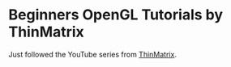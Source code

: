# Beginners OpenGL Tutorials by ThinMatrix

Just followed the YouTube series from [ThinMatrix](https://www.youtube.com/playlist?list=PLRIWtICgwaX0u7Rf9zkZhLoLuZVfUksDP).
